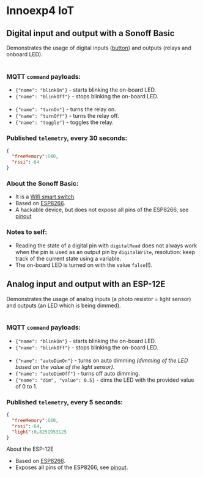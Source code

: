 # Innoexp4 IoT
## Digital input and output with a Sonoff Basic
Demonstrates the usage of digital inputs ([button](https://www.espruino.com/Button)) and outputs (relays and onboard LED).
<br/><br/>
### MQTT `command` payloads:
 - `{"name": "blinkOn"}` - starts blinking the on-board LED.
 - `{"name": "blinkOff"}` - stops blinking the on-board LED. 
<br/><br/>
 - `{"name": "turnOn"}` - turns the relay on. 
 - `{"name": "turnOff"}` - turns the relay off. 
 - `{"name": "toggle"}` - toggles the relay. 
### Published `telemetry`, every 30 seconds:
``` json
{
  "freeMemory":640,
  "rssi":-64
}
```

### About the Sonoff Basic:
- It is a [Wifi smart switch]( https://sonoff.itead.cc/en/products/sonoff/sonoff-basic).
- Based on [ESP8266](https://www.espressif.com/sites/default/files/documentation/0a-esp8266ex_datasheet_en.pdf).
- A hackable device, but does not expose all pins of the ESP8266, see [pinout](./pinouts/Sonoff%20Basic)

### Notes to self:
- Reading the state of a digital pin with `digitalRead` does not always work when the pin is used as an output pin by `digitalWrite`, resolution: keep track of the current state using a variable.
- The on-board LED is turned on with the value `false`(!).

## Analog input and output with an ESP-12E
Demonstrates the usage of analog inputs (a photo resistor = light sensor) and outputs (an LED which is being dimmed).
<br/><br/>
### MQTT `command` payloads:
 - `{"name": "blinkOn"}` - starts blinking the on-board LED.
 - `{"name": "blinkOff"}` - stops blinking the on-board LED. 
<br/><br/>
 - `{"name": "autoDimOn"}` - turns on auto dimming *(dimming of the LED based on the value of the light sensor)*. 
 - `{"name": "autoDimOff"}` - turns off auto dimming. 
 - `{"name": "dim", "value": 0.5}` - dims the LED with the provided value of 0 to 1. 

### Published `telemetry`, every 5 seconds:
``` json
{
  "freeMemory":640,
  "rssi":-64,
  "light":0.8251953125
}
```
About the ESP-12E
- Based on [ESP8266](https://www.espressif.com/sites/default/files/documentation/0a-esp8266ex_datasheet_en.pdf).
- Exposes all pins of the ESP8266, see [pinout](./pinouts/ESP-12E).